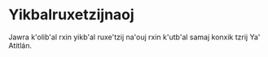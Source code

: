 # Yikbalruxetzijnaoj
Jawra k'olib'al rxin yikb'al ruxe'tzij na'ouj rxin k'utb'al samaj konxik tzrij Ya' Atitlán.  


